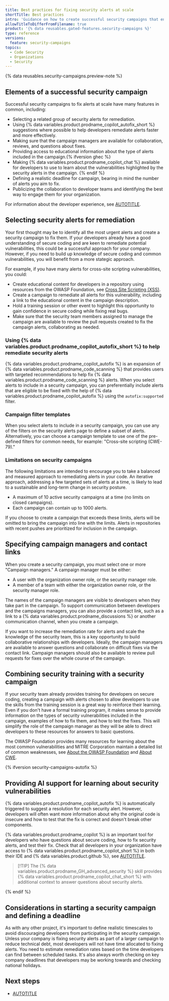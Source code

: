 ```yaml
---
title: Best practices for fixing security alerts at scale
shortTitle: Best practices
intro: 'Guidance on how to create successful security campaigns that engage developers and help them grow their understanding of secure coding.'
allowTitleToDifferFromFilename: true
product: '{% data reusables.gated-features.security-campaigns %}'
type: reference
versions:
  feature: security-campaigns
topics:
  - Code Security
  - Organizations
  - Security
---
```

{% data reusables.security-campaigns.preview-note %}

## Elements of a successful security campaign

Successful security campaigns to fix alerts at scale have many features in common, including:

* Selecting a related group of security alerts for remediation.
* Using {% data variables.product.prodname_copilot_autofix_short %} suggestions where possible to help developers remediate alerts faster and more effectively.
* Making sure that the campaign managers are available for collaboration, reviews, and questions about fixes.
* Providing access to educational information about the type of alerts included in the campaign.{% ifversion ghec %}
* Making {% data variables.product.prodname_copilot_chat %} available for developers to use to learn about the vulnerabilities highlighted by the security alerts in the campaign. {% endif %}
* Defining a realistic deadline for campaign, bearing in mind the number of alerts you aim to fix.
* Publicizing the collaboration to developer teams and identifying the best way to engage them for your organization.

For information about the developer experience, see [AUTOTITLE](/code-security/code-scanning/managing-code-scanning-alerts/fixing-alerts-in-security-campaign).

## Selecting security alerts for remediation

Your first thought may be to identify all the most urgent alerts and create a security campaign to fix them. If your developers already have a good understanding of secure coding and are keen to remediate potential vulnerabilities, this could be a successful approach for your company. However, if you need to build up knowledge of secure coding and common vulnerabilities, you will benefit from a more stategic approach.

For example, if you have many alerts for cross-site scripting vulnerabilities, you could:

* Create educational content for developers in a repository using resources from the OWASP Foundation, see [Cross Site Scripting (XSS)](https://owasp.org/www-community/attacks/xss/).
* Create a campaign to remediate all alerts for this vulnerability, including a link to the educational content in the campaign description.
* Hold a training session or other event to highlight this opportunity to gain confidence in secure coding while fixing real bugs.
* Make sure that the security team members assigned to manage the campaign are available to review the pull requests created to fix the campaign alerts, collaborating as needed.

### Using {% data variables.product.prodname_copilot_autofix_short %} to help remediate security alerts

{% data variables.product.prodname_copilot_autofix %} is an expansion of {% data variables.product.prodname_code_scanning %} that provides users with targeted recommendations to help fix {% data variables.product.prodname_code_scanning %} alerts. When you select alerts to include in a security campaign, you can preferentially include alerts that are eligible to be fixed with the help of {% data variables.product.prodname_copilot_autofix %} using the `autofix:supported` filter.

### Campaign filter templates

When you select alerts to include in a security campaign, you can use any of the filters on the security alerts page to define a subset of alerts. Alternatively, you can choose a campaign template to use one of the pre-defined filters for common needs, for example: "Cross-site scripting (CWE-79)."

### Limitations on security campaigns

The following limitations are intended to encourage you to take a balanced and measured approach to remediating alerts in your code. An iterative approach, addressing a few targeted sets of alerts at a time, is likely to lead to a sustainable and long-term change in security posture.

* A maximum of 10 active security campaigns at a time (no limits on closed campaigns).
* Each campaign can contain up to 1000 alerts.

If you choose to create a campaign that exceeds these limits, alerts will be omitted to bring the campaign into line with the limits. Alerts in repositories with recent pushes are prioritized for inclusion in the campaign.

## Specifying campaign managers and contact links

When you create a security campaign, you must select one or more "Campaign managers." A campaign manager must be either:
* A user with the organization owner role,  or the security manager role.
* A member of a team with either the organization owner role, or the security manager role.

The names of the campaign managers are visible to developers when they take part in the campaign. To support communication between developers and the campaigns managers, you can also provide a contact link, such as a link to a {% data variables.product.prodname_discussions %} or another communication channel, when you create a campaign.

If you want to increase the remediation rate for alerts and scale the knowledge of the security team, this is a key opportunity to build collaborative relationships with developers. Ideally, the campaign managers are available to answer questions and collaborate on difficult fixes via the contact link. Campaign managers should also be available to review pull requests for fixes over the whole course of the campaign.

## Combining security training with a security campaign

If your security team already provides training for developers on secure coding, creating a campaign with alerts chosen to allow developers to use the skills from the training session is a great way to reinforce their learning. Even if you don't have a formal training program, it makes sense to provide information on the types of security vulnerabilities included in the campaign, examples of how to fix them, and how to test the fixes. This will simplify the role of the campaign manager as they will be able to direct developers to these resources for answers to basic questions.

The OWASP Foundation provides many resources for learning about the most common vulnerabilities and MITRE Corporation maintain a detailed list of common weaknesses, see [About the OWASP Foundation](https://owasp.org/about/) and [About CWE](https://cwe.mitre.org/about/index.html).

{% ifversion security-campaigns-autofix %}

## Providing AI support for learning about security vulnerabilities

{% data variables.product.prodname_copilot_autofix %} is automatically triggered to suggest a resolution for each security alert. However, developers will often want more information about why the original code is insecure and how to test that the fix is correct and doesn't break other components.

{% data variables.product.prodname_copilot %} is an important tool for developers who have questions about secure coding, how to fix security alerts, and test their fix. Check that all developers in your organization have access to {% data variables.product.prodname_copilot_short %} in both their IDE and {% data variables.product.github %}, see [AUTOTITLE](/copilot/managing-copilot/managing-github-copilot-in-your-organization/managing-access-to-github-copilot-in-your-organization/granting-access-to-copilot-for-members-of-your-organization).

> [!TIP] The {% data variables.product.prodname_GH_advanced_security %} skill provides {% data variables.product.prodname_copilot_chat_short %} with additional context to answer questions about security alerts.

{% endif %}

## Considerations in starting a security campaign and defining a deadline

As with any other project, it's important to define realistic timescales to avoid discouraging developers from participating in the security campaign. Unless your company is fixing security alerts as part of a larger campaign to reduce technical debt, most developers will not have time allocated to fixing alerts. You need to estimate remediation rates based on the time developers can find between scheduled tasks. It's also always worth checking on key company deadlines that developers may be working towards and checking national holidays.

## Next steps

* [AUTOTITLE](/code-security/securing-your-organization/fixing-security-alerts-at-scale/creating-tracking-security-campaigns)
